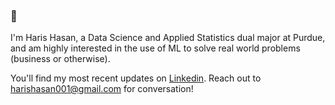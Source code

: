 
### 👋

I'm Haris Hasan, a Data Science and Applied Statistics dual major at Purdue, and am highly interested in the use of ML to solve real world problems (business or otherwise).

You'll find my most recent updates on [Linkedin](https://www.linkedin.com/in/harishasan001/). Reach out to harishasan001@gmail.com for conversation!

<!--
**harishasan001/harishasan001** is a ✨ _special_ ✨ repository because its `README.md` (this file) appears on your GitHub profile.

Here are some ideas to get you started:

- 🔭 I’m currently working on ...
- 🌱 I’m currently learning ...
- 👯 I’m looking to collaborate on ...
- 🤔 I’m looking for help with ...
- 💬 Ask me about ...
- 📫 How to reach me: ...
- 😄 Pronouns: ...
- ⚡ Fun fact: ...
-->
